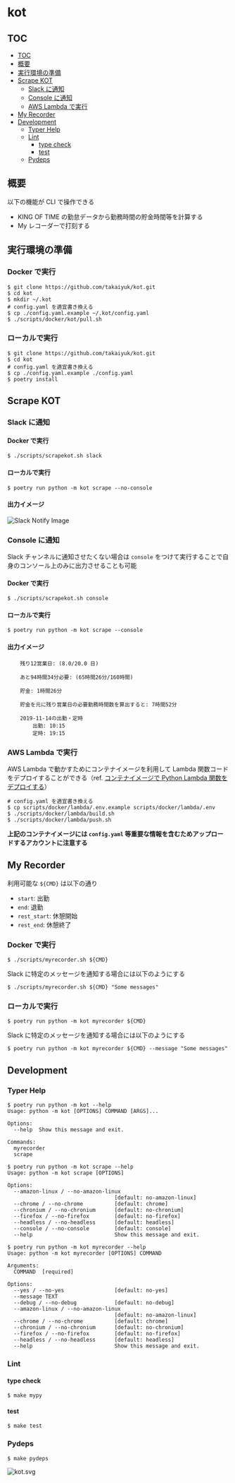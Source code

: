 # kot

## TOC

- [TOC](#TOC)
- [概要](#概要)
- [実行環境の準備](#実行環境の準備)
- [Scrape KOT](#scrape-kot)
  - [Slack に通知](#slack-に通知)
  - [Console に通知](#console-に通知)
  - [AWS Lambda で実行](#aws-lambda-で実行)
- [My Recorder](#my-recorder)
- [Development](#development)
  - [Typer Help](#typer-help)
  - [Lint](#lint)
    - [type check](#type-check)
    - [test](#test)
  - [Pydeps](#pydeps)

## 概要

以下の機能が CLI で操作できる

- KING OF TIME の勤怠データから勤務時間の貯金時間等を計算する
- My レコーダーで打刻する

## 実行環境の準備

### Docker で実行

```shell
$ git clone https://github.com/takaiyuk/kot.git
$ cd kot
$ mkdir ~/.kot
# config.yaml を適宜書き換える
$ cp ./config.yaml.example ~/.kot/config.yaml
$ ./scripts/docker/kot/pull.sh
```

### ローカルで実行

```shell
$ git clone https://github.com/takaiyuk/kot.git
$ cd kot
# config.yaml を適宜書き換える
$ cp ./config.yaml.example ./config.yaml
$ poetry install
```

## Scrape KOT

### Slack に通知

#### Docker で実行

```shell
$ ./scripts/scrapekot.sh slack
```

#### ローカルで実行

```shell
$ poetry run python -m kot scrape --no-console
```

#### 出力イメージ

![Slack Notify Image](https://github.com/takaiyuk/kot/blob/main/statics/img/notify-green.png)

### Console に通知

Slack チャンネルに通知させたくない場合は `console` をつけて実行することで自身のコンソール上のみに出力させることも可能

#### Docker で実行

```shell
$ ./scripts/scrapekot.sh console
```

#### ローカルで実行

```shell
$ poetry run python -m kot scrape --console
```

#### 出力イメージ

```
    残り12営業日: (8.0/20.0 日)

    あと94時間34分必要: (65時間26分/160時間)

    貯金: 1時間26分

    貯金を元に残り営業日の必要勤務時間数を算出すると: 7時間52分

    2019-11-14の出勤・定時
        出勤: 10:15
        定時: 19:15
```

### AWS Lambda で実行

AWS Lambda で動かすためにコンテナイメージを利用して Lambda 関数コードをデプロイすることができる（ref. [コンテナイメージで Python Lambda 関数をデプロイする](https://docs.aws.amazon.com/ja_jp/lambda/latest/dg/python-image.html)）

```shell
# config.yaml を適宜書き換える
$ cp scripts/docker/lambda/.env.example scripts/docker/lambda/.env
$ ./scripts/docker/lambda/build.sh
$ ./scripts/docker/lambda/push.sh
```

**上記のコンテナイメージには `config.yaml` 等重要な情報を含むためアップロードするアカウントに注意する**

## My Recorder

利用可能な `${CMD}` は以下の通り

- `start`: 出勤
- `end`: 退勤
- `rest_start`: 休憩開始
- `rest_end`: 休憩終了

### Docker で実行

```shell
$ ./scripts/myrecorder.sh ${CMD}
```

Slack に特定のメッセージを通知する場合には以下のようにする

```shell
$ ./scripts/myrecorder.sh ${CMD} "Some messages"
```

### ローカルで実行

```shell
$ poetry run python -m kot myrecorder ${CMD}
```

Slack に特定のメッセージを通知する場合には以下のようにする

```shell
$ poetry run python -m kot myrecorder ${CMD} --message "Some messages"
```

## Development

### Typer Help

```
$ poetry run python -m kot --help
Usage: python -m kot [OPTIONS] COMMAND [ARGS]...

Options:
  --help  Show this message and exit.

Commands:
  myrecorder
  scrape
```

```
$ poetry run python -m kot scrape --help
Usage: python -m kot scrape [OPTIONS]

Options:
  --amazon-linux / --no-amazon-linux
                                  [default: no-amazon-linux]
  --chrome / --no-chrome          [default: chrome]
  --chronium / --no-chronium      [default: no-chronium]
  --firefox / --no-firefox        [default: no-firefox]
  --headless / --no-headless      [default: headless]
  --console / --no-console        [default: console]
  --help                          Show this message and exit.
```

```
$ poetry run python -m kot myrecorder --help
Usage: python -m kot myrecorder [OPTIONS] COMMAND

Arguments:
  COMMAND  [required]

Options:
  --yes / --no-yes                [default: no-yes]
  --message TEXT
  --debug / --no-debug            [default: no-debug]
  --amazon-linux / --no-amazon-linux
                                  [default: no-amazon-linux]
  --chrome / --no-chrome          [default: chrome]
  --chronium / --no-chronium      [default: no-chronium]
  --firefox / --no-firefox        [default: no-firefox]
  --headless / --no-headless      [default: headless]
  --help                          Show this message and exit.
```

### Lint

#### type check

```shell
$ make mypy
```

#### test

```shell
$ make test
```

### Pydeps

```shell
$ make pydeps
```

![kot.svg](https://github.com/takaiyuk/kot/blob/main/statics/img/kot.svg)

